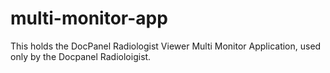 # multi-monitor-app
This holds the DocPanel Radiologist Viewer Multi Monitor Application, used only by the Docpanel Radioloigist.
